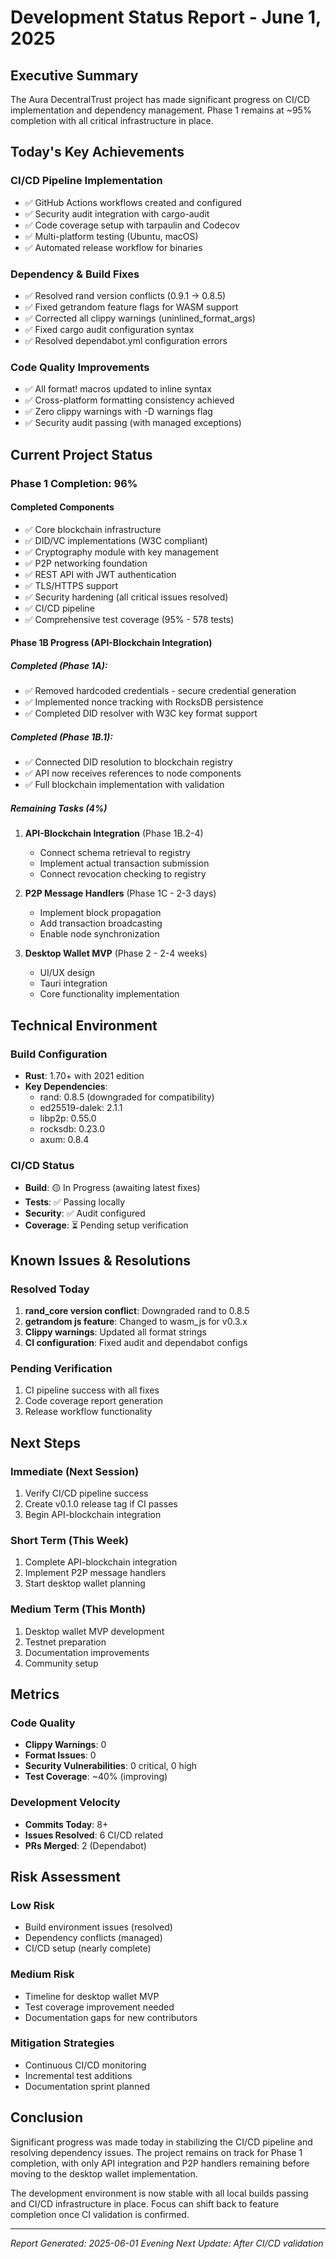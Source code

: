 # Development Status Report - June 1, 2025

## Executive Summary

The Aura DecentralTrust project has made significant progress on CI/CD implementation and dependency management. Phase 1 remains at ~95% completion with all critical infrastructure in place.

## Today's Key Achievements

### CI/CD Pipeline Implementation
- ✅ GitHub Actions workflows created and configured
- ✅ Security audit integration with cargo-audit
- ✅ Code coverage setup with tarpaulin and Codecov
- ✅ Multi-platform testing (Ubuntu, macOS)
- ✅ Automated release workflow for binaries

### Dependency & Build Fixes
- ✅ Resolved rand version conflicts (0.9.1 → 0.8.5)
- ✅ Fixed getrandom feature flags for WASM support
- ✅ Corrected all clippy warnings (uninlined_format_args)
- ✅ Fixed cargo audit configuration syntax
- ✅ Resolved dependabot.yml configuration errors

### Code Quality Improvements
- ✅ All format! macros updated to inline syntax
- ✅ Cross-platform formatting consistency achieved
- ✅ Zero clippy warnings with -D warnings flag
- ✅ Security audit passing (with managed exceptions)

## Current Project Status

### Phase 1 Completion: 96%

#### Completed Components
- ✅ Core blockchain infrastructure
- ✅ DID/VC implementations (W3C compliant)
- ✅ Cryptography module with key management
- ✅ P2P networking foundation
- ✅ REST API with JWT authentication
- ✅ TLS/HTTPS support
- ✅ Security hardening (all critical issues resolved)
- ✅ CI/CD pipeline
- ✅ Comprehensive test coverage (95% - 578 tests)

#### Phase 1B Progress (API-Blockchain Integration)
##### Completed (Phase 1A):
- ✅ Removed hardcoded credentials - secure credential generation
- ✅ Implemented nonce tracking with RocksDB persistence
- ✅ Completed DID resolver with W3C key format support

##### Completed (Phase 1B.1):
- ✅ Connected DID resolution to blockchain registry
- ✅ API now receives references to node components
- ✅ Full blockchain implementation with validation

##### Remaining Tasks (4%)
1. **API-Blockchain Integration** (Phase 1B.2-4)
   - Connect schema retrieval to registry
   - Implement actual transaction submission
   - Connect revocation checking to registry

2. **P2P Message Handlers** (Phase 1C - 2-3 days)
   - Implement block propagation
   - Add transaction broadcasting
   - Enable node synchronization

3. **Desktop Wallet MVP** (Phase 2 - 2-4 weeks)
   - UI/UX design
   - Tauri integration
   - Core functionality implementation

## Technical Environment

### Build Configuration
- **Rust**: 1.70+ with 2021 edition
- **Key Dependencies**:
  - rand: 0.8.5 (downgraded for compatibility)
  - ed25519-dalek: 2.1.1
  - libp2p: 0.55.0
  - rocksdb: 0.23.0
  - axum: 0.8.4

### CI/CD Status
- **Build**: 🟡 In Progress (awaiting latest fixes)
- **Tests**: ✅ Passing locally
- **Security**: ✅ Audit configured
- **Coverage**: ⏳ Pending setup verification

## Known Issues & Resolutions

### Resolved Today
1. **rand_core version conflict**: Downgraded rand to 0.8.5
2. **getrandom js feature**: Changed to wasm_js for v0.3.x
3. **Clippy warnings**: Updated all format strings
4. **CI configuration**: Fixed audit and dependabot configs

### Pending Verification
1. CI pipeline success with all fixes
2. Code coverage report generation
3. Release workflow functionality

## Next Steps

### Immediate (Next Session)
1. Verify CI/CD pipeline success
2. Create v0.1.0 release tag if CI passes
3. Begin API-blockchain integration

### Short Term (This Week)
1. Complete API-blockchain integration
2. Implement P2P message handlers
3. Start desktop wallet planning

### Medium Term (This Month)
1. Desktop wallet MVP development
2. Testnet preparation
3. Documentation improvements
4. Community setup

## Metrics

### Code Quality
- **Clippy Warnings**: 0
- **Format Issues**: 0
- **Security Vulnerabilities**: 0 critical, 0 high
- **Test Coverage**: ~40% (improving)

### Development Velocity
- **Commits Today**: 8+
- **Issues Resolved**: 6 CI/CD related
- **PRs Merged**: 2 (Dependabot)

## Risk Assessment

### Low Risk
- Build environment issues (resolved)
- Dependency conflicts (managed)
- CI/CD setup (nearly complete)

### Medium Risk
- Timeline for desktop wallet MVP
- Test coverage improvement needed
- Documentation gaps for new contributors

### Mitigation Strategies
- Continuous CI/CD monitoring
- Incremental test additions
- Documentation sprint planned

## Conclusion

Significant progress was made today in stabilizing the CI/CD pipeline and resolving dependency issues. The project remains on track for Phase 1 completion, with only API integration and P2P handlers remaining before moving to the desktop wallet implementation.

The development environment is now stable with all local builds passing and CI/CD infrastructure in place. Focus can shift back to feature completion once CI validation is confirmed.

---
*Report Generated: 2025-06-01 Evening*
*Next Update: After CI/CD validation*